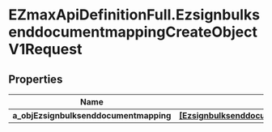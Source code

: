 # EZmaxApiDefinitionFull.EzsignbulksenddocumentmappingCreateObjectV1Request

## Properties

Name | Type | Description | Notes
------------ | ------------- | ------------- | -------------
**a_objEzsignbulksenddocumentmapping** | [**[EzsignbulksenddocumentmappingRequestCompound]**](EzsignbulksenddocumentmappingRequestCompound.md) |  | 


